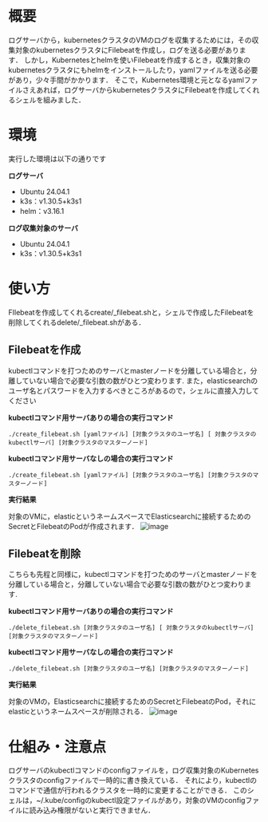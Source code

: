 # 概要
ログサーバから，kubernetesクラスタのVMのログを収集するためには，その収集対象のkubernetesクラスタにFilebeatを作成し，ログを送る必要があります．
しかし，Kubernetesとhelmを使いFilebeatを作成するとき，収集対象のkubernetesクラスタにもhelmをインストールしたり，yamlファイルを送る必要があり，少々手間がかかります．
そこで，Kubernetes環境と元となるyamlファイルさえあれば，ログサーバからkubernetesクラスタにFilebeatを作成してくれるシェルを組みました．

# 環境
実行した環境は以下の通りです

**ログサーバ**

* Ubuntu 24.04.1
* k3s：v1.30.5+k3s1
* helm：v3.16.1

**ログ収集対象のサーバ**

* Ubuntu 24.04.1
* k3s：v1.30.5+k3s1

# 使い方
FIlebeatを作成してくれるcreate/_filebeat.shと，シェルで作成したFilebeatを削除してくれるdelete/_filebeat.shがある．

## Filebeatを作成

kubectlコマンドを打つためのサーバとmasterノードを分離している場合と，分離していない場合で必要な引数の数がひとつ変わります.
また，elasticsearchのユーザ名とパスワードを入力するべきところがあるので，シェルに直接入力してください

**kubectlコマンド用サーバありの場合の実行コマンド**
```
./create_filebeat.sh [yamlファイル] [対象クラスタのユーザ名] [ 対象クラスタのkubectlサーバ] [対象クラスタのマスターノード]
```
**kubectlコマンド用サーバなしの場合の実行コマンド**
```
./create_filebeat.sh [yamlファイル] [対象クラスタのユーザ名] [対象クラスタのマスターノード]
```

**実行結果**

対象のVMに，elasticというネームスペースでElasticsearchに接続するためのSecretとFilebeatのPodが作成されます．
![image](https://github.com/user-attachments/assets/29de5187-d8ce-4ef7-81b9-0bd3cee37dec)


## Filebeatを削除

こちらも先程と同様に，kubectlコマンドを打つためのサーバとmasterノードを分離している場合と，分離していない場合で必要な引数の数がひとつ変わります.

**kubectlコマンド用サーバありの場合の実行コマンド**
```
./delete_filebeat.sh [対象クラスタのユーザ名] [ 対象クラスタのkubectlサーバ] [対象クラスタのマスターノード]
```
**kubectlコマンド用サーバなしの場合の実行コマンド**
```
./delete_filebeat.sh [対象クラスタのユーザ名] [対象クラスタのマスターノード]
```

**実行結果**

対象のVMの，Elasticsearchに接続するためのSecretとFilebeatのPod，それにelasticというネームスペースが削除される．
![image](https://github.com/user-attachments/assets/dba6449d-69c7-4c3c-ae55-d87f9d1ba478)


# 仕組み・注意点
ログサーバのkubectlコマンドのconfigファイルを，ログ収集対象のKubernetesクラスタのconfigファイルで一時的に書き換えている．
それにより，kubectlのコマンドで通信が行われるクラスタを一時的に変更することができる．
このシェルは，~/.kube/configのkubectl設定ファイルがあり，対象のVMのconfigファイルに読み込み権限がないと実行できません．


